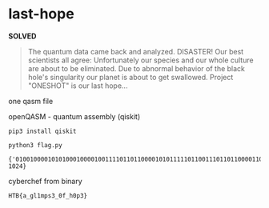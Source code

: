 # last-hope

**SOLVED**

> The quantum data came back and analyzed. DISASTER! 
> Our best scientists all agree: Unfortunately our species and our whole culture are about to be eliminated. 
> Due to abnormal behavior of the black hole's singularity our planet is about to get swallowed. 
> Project "ONESHOT" is our last hope...

one qasm file

openQASM - quantum assembly (qiskit)

`pip3 install qiskit`

`python3 flag.py`

```
{'01001000010101000100001001111011011000010101111101100111011011000011000101101101011100000111001100110011010111110011000001100110010111110110100000110000011100000011001101111101': 1024}
```

cyberchef from binary

`HTB{a_gl1mps3_0f_h0p3}`
